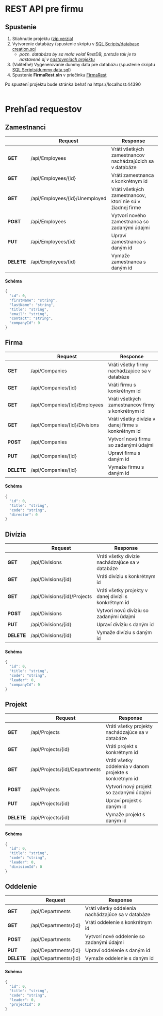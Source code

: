 # REST API pre firmu

## Spustenie
1. Stiahnutie projektu ([zip verzia](https://github.com/snap22/Firma-REST-API/archive/refs/heads/master.zip))
2. Vytvorenie databázy (spustenie skriptu v [SQL Scripts/database creation.sql](SQL%20Scripts/database%20creation.sql)
   - *pozn. databáza by sa mala volať RestDB, pretože tak je to nastavené aj v [nastaveniach projektu](FirmaRest/appsettings.json)*
3. (Voliteľné) Vygenerovanie dummy data pre databázu (spustenie skriptu [SQL Scripts/dummy data.sql](SQL%20Scripts/dummy%20data.sql))
4. Spustenie **FirmaRest.sln** v priečinku [FirmaRest](FirmaRest/)

Po spustení projektu bude stránka behať na  https://localhost:44390
<br/> <br/>


# Prehľad requestov
## Zamestnanci

|  | Request | Response |
| ------------- | ------------- | ------------- |
| **GET**  | /api/Employees  | Vráti všetkých zamestnancov nachádzajúcich sa v databáze  |
| **GET**  | /api/Employees/{id}  | Vráti zamestnanca s konkrétnym id  |
| **GET**  | /api/Employees/{id}/Unemployed  | Vráti všetkých zamestnancov, ktorí nie sú v žiadnej firme  |
| **POST**  | /api/Employees  | Vytvorí nového zamestnanca so zadanými údajmi |
| **PUT** | /api/Employees/{id}  | Upraví zamestnanca s daným id |
| **DELETE** | /api/Employees/{id}  | Vymaže zamestnanca s daným id |

#### Schéma

```javascript
{
  "id": 0,
  "firstName": "string",
  "lastName": "string",
  "title": "string",
  "email": "string",
  "contact": "string",
  "companyId": 0
}
```
  
  
## Firma

|  | Request | Response |
| ------------- | ------------- | ------------- |
| **GET**  | /api/Companies  | Vráti všetky firmy nachádzajúce sa v databáze  |
| **GET**  | /api/Companies/{id}  | Vráti firmu s konkrétnym id  |
| **GET**  | /api/Companies/{id}/Employees  | Vráti všetkých zamestnancov firmy s konkrétnym id  |
| **GET**  | /api/Companies/{id}/Divisions  | Vráti všetky divízie v danej firme s konkrétnym id  |
| **POST**  | /api/Companies  | Vytvorí novú firmu so zadanými údajmi |
| **PUT** | /api/Companies/{id}  | Upraví firmu s daným id |
| **DELETE** | /api/Companies/{id}  | Vymaže firmu s daným id |

#### Schéma

```javascript
{
  "id": 0,
  "title": "string",
  "code": "string",
  "director": 0
}
```  

## Divízia

|  | Request | Response |
| ------------- | ------------- | ------------- |
| **GET**  | /api/Divisions  | Vráti všetky divízie nachádzajúce sa v databáze  |
| **GET**  | /api/Divisions/{id}  | Vráti divíziu s konkrétnym id  |
| **GET**  | /api/Divisions/{id}/Projects  | Vráti všetky projekty v danej divízii s konkrétnym id  |
| **POST**  | /api/Divisions  | Vytvorí novú divíziu so zadanými údajmi |
| **PUT** | /api/Divisions/{id}  | Upraví divíziu s daným id |
| **DELETE** | /api/Divisions/{id}  | Vymaže divíziu s daným id |

#### Schéma

```javascript
{
  "id": 0,
  "title": "string",
  "code": "string",
  "leader": 0,
  "companyId": 0
}
```

## Projekt

|  | Request | Response |
| ------------- | ------------- | ------------- |
| **GET**  | /api/Projects  | Vráti všetky projekty nachádzajúce sa v databáze  |
| **GET**  | /api/Projects/{id}  | Vráti projekt s konkrétnym id  |
| **GET**  | /api/Projects/{id}/Departments  | Vráti všetky oddelenia v danom projekte s konkrétnym id  |
| **POST**  | /api/Projects  | Vytvorí nový projekt so zadanými údajmi |
| **PUT** | /api/Projects/{id}  | Upraví projekt s daným id |
| **DELETE** | /api/Projects/{id}  | Vymaže projekt s daným id |

#### Schéma

```javascript
{
  "id": 0,
  "title": "string",
  "code": "string",
  "leader": 0,
  "divisionId": 0
}
```  
## Oddelenie

|  | Request | Response |
| ------------- | ------------- | ------------- |
| **GET**  | /api/Departments  | Vráti všetky oddelenia nachádzajúce sa v databáze  |
| **GET**  | /api/Departments/{id}  | Vráti oddelenie s konkrétnym id  |
| **POST**  | /api/Departments  | Vytvorí nové oddelenie so zadanými údajmi |
| **PUT** | /api/Departments/{id}  | Upraví oddelenie s daným id |
| **DELETE** | /api/Departments/{id}  | Vymaže oddelenie s daným id |

#### Schéma

```javascript
{
  "id": 0,
  "title": "string",
  "code": "string",
  "leader": 0,
  "projectId": 0
}
```
